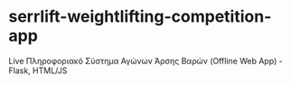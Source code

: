 # serrlift-weightlifting-competition-app
Live Πληροφοριακό Σύστημα Αγώνων Άρσης Βαρών (Offline Web App) - Flask, HTML/JS
